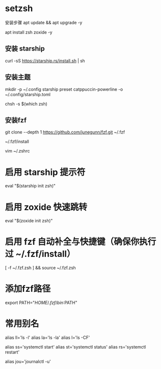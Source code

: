 # setzsh
安装步骤
apt update && apt upgrade -y

apt install zsh zoxide -y

## 安装 starship
curl -sS https://starship.rs/install.sh | sh

## 安装主题
mkdir -p ~/.config
starship preset catppuccin-powerline -o ~/.config/starship.toml

chsh -s $(which zsh)

## 安装fzf
git clone --depth 1 https://github.com/junegunn/fzf.git ~/.fzf

~/.fzf/install

vim ~/.zshrc

# 启用 starship 提示符
eval "$(starship init zsh)"

# 启用 zoxide 快速跳转
eval "$(zoxide init zsh)"

# 启用 fzf 自动补全与快捷键（确保你执行过 ~/.fzf/install）
[ -f ~/.fzf.zsh ] && source ~/.fzf.zsh

# 添加fzf路径
export PATH="$HOME/.fzf/bin:$PATH"

# 常用别名
alias ll='ls -l'
alias la='ls -la'
alias l='ls -CF'

alias ss='systemctl start'
alias st='systemctl status'
alias rs='systemctl restart'

alias jou='journalctl -u'
